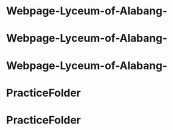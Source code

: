 # Webpage-Lyceum-of-Alabang-
# Webpage-Lyceum-of-Alabang-
# Webpage-Lyceum-of-Alabang-
# PracticeFolder
# PracticeFolder
